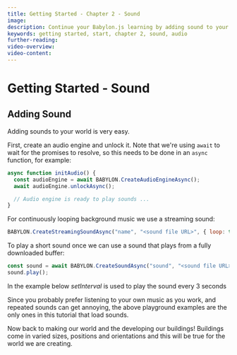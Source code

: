 ```yaml
---
title: Getting Started - Chapter 2 - Sound
image:
description: Continue your Babylon.js learning by adding sound to your scene.
keywords: getting started, start, chapter 2, sound, audio
further-reading:
video-overview:
video-content:
---
```


# Getting Started - Sound

## Adding Sound

Adding sounds to your world is very easy.

First, create an audio engine and unlock it. Note that we're using `await` to wait for the promises to resolve, so this needs to be done in an `async` function, for example:

```javascript
async function initAudio() {
  const audioEngine = await BABYLON.CreateAudioEngineAsync();
  await audioEngine.unlockAsync();

  // Audio engine is ready to play sounds ...
}
```


For continuously looping background music we use a streaming sound:

```javascript
BABYLON.CreateStreamingSoundAsync("name", "<sound file URL>", { loop: true, autoplay: true }, audioEngine);
```

<Playground id="#SFCC74#823" title="Adding Sound To Your Scene" description="A playground showing how easy it is to add sound to your scene." image="/img/playgroundsAndNMEs/gettingStartedGround.jpg"/>


To play a short sound once we can use a sound that plays from a fully downloaded buffer:

```javascript
const sound = await BABYLON.CreateSoundAsync("sound", "<sound file URL>");
sound.play();
```

In the example below *setInterval* is used to play the sound every 3 seconds

<Playground id="#SFCC74#776" title="Playing Sound Every 3 Seconds" description="Set an interval to play a sound every 3 seconds." image="/img/playgroundsAndNMEs/gettingStartedGround.jpg"/>

Since you probably prefer listening to your own music as you work, and repeated sounds can get annoying, the above playground examples are the only ones in this tutorial that load sounds.

Now back to making our world and the developing our buildings! Buildings come in varied sizes, positions and orientations and this will be true for the world we are creating.

